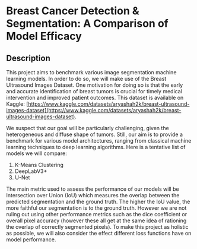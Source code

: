 # **Breast Cancer Detection & Segmentation: A Comparison of Model Efficacy**

## Description
This project aims to benchmark various image segmentation machine learning models. In order to do so, we will make use of the Breast Ultrasound Images Dataset. One motivation for doing so is that the early and accurate identification of breast tumors is crucial for timely medical intervention and improved patient outcomes. This dataset is available on Kaggle: [https://www.kaggle.com/datasets/aryashah2k/breast-ultrasound-images-dataset](https://www.kaggle.com/datasets/aryashah2k/breast-ultrasound-images-dataset). 

We suspect that our goal will be particularly challenging, given the heterogeneous and diffuse shape of tumors. Still, our aim is to provide a benchmark for various model architectures, ranging from classical machine learning techniques to deep learning algorithms. Here is a tentative list of models we will compare:
1. K-Means Clustering 
2. DeepLabV3+
3. U-Net

The main metric used to assess the performance of our models will be Intersection over Union (IoU) which measures the overlap between the predicted segmentation and the ground truth. The higher the IoU value, the more faithful our segmentation is to the ground truth. However we are not ruling out using other performance metrics such as the dice coefficient or overall pixel accuracy (however these all get at the same idea of rationing the overlap of correctly segmented pixels). To make this project as holistic as possible, we will also consider the effect different loss functions have on model performance. 
